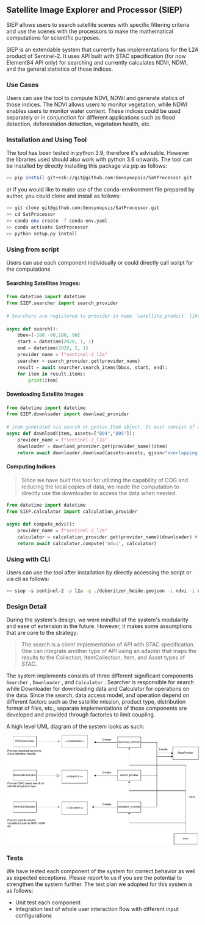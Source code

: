 ## Satellite Image Explorer and Processor (SIEP)

SIEP allows users to search satellite scenes with specific filtering criteria and use the scenes with the processors to make the mathematical computations for scientific purposes.

SIEP is an extendable system that currently has implementations for the L2A product of Sentinel-2. It uses API built with STAC specification (for now Element84 API only) for searching and currently calculates NDVI, NDWI, and the general statistics of those indices.

### Use Cases

Users can use the tool to compute NDVI, NDWI and generate statics of those indices. The NDVI allows users to monitor vegetation, while NDWI enables users to monitor water content. These indices could be used separately or in conjunction for different applications such as flood detection, deforestation detection, vegetation health, etc.

### Installation and Using Tool

The tool has been tested in python 3.9, therefore it's advisable. However the libraries used should also work with python 3.6 onwards. The tool can be installed by directly installing this package via pip as follows:

```bash
>> pip install git+ssh://git@github.com:Geosynopsis/SatProcessor.git
```

or if you would like to make use of the conda-environment file prepared by author, you could clone and install as follows:

```bash
>> git clone git@github.com:Geosynopsis/SatProcessor.git
>> cd SatProcessor
>> conda env create -f conda-env.yaml
>> conda activate SatProcessor
>> python setup.py install
```

### Using from script

Users can use each component individually or could directly call script for the computations

#### Searching Satellites Images:

```python
from datetime import datetime
from SIEP.searcher import search_provider

# Searchers are registered to provider in name `satellite_product` like `sentinel-2_l2a`. It's temporarily so, it could be subject to the change in future

async def search():
    bbox=[-180.-90,180, 90]
    start = datetime(2020, 1, 1)
    end = datetime(2020, 2, 1)
    provider_name = f"sentinel-2_l2a"
    searcher = search_provider.get(provider_name)
    result = await searcher.search_items(bbox, start, end):
    for item in result.items:
        print(item)

```

#### Downloading Satellite Images

```python
from datetime import datetime
from SIEP.downloader import download_provider

# item generated via search or pystac.Item object. It must consist of assets
async def download(item, assets=["B04","B05"]):
    provider_name = f"sentinel-2_l2a"
    downloader = download_provider.get(provider_name)(item)
    return await downloader.download(assets=assets, gjson="overlapping geometry in geojson format")

```

#### Computing Indices

> Since we have built this tool for utilizing the capability of COG and reducing the local copies of data, we made the computation to directly use the downloader to access the data when needed.  

```python
from datetime import datetime
from SIEP.calculator import calculation_provider

async def compute_ndvi():
    provider_name = f"sentinel-2_l2a"
    calculator = calculation_provider.get(provider_name)(downloader) # The downloader created before
    return await calculator.compute('ndvi', calculator)

```

### Using with CLI

Users can use the tool after installation by directly accessing the script or via cli as follows: 

```bash
>> siep -s sentinel-2 -p l2a -g ./doberitzer_heide.geojson -i ndvi -i ndwi
```

### Design Detail

During the system's design, we were mindful of the system's modularity and ease of extension in the future. However, it makes some assumptions that are core to the strategy:

> The search is a client implementation of API with STAC specification. One can integrate another type of API using an adapter that maps the results to the Collection, ItemCollection, Item, and Asset types of STAC.

The system implements consists of three different significant components `Searcher` , `Downloader` , and `Calculator` . Searcher is responsible for search while Downloader for downloading data and Calculator for operations on the data. Since the search, data access model, and operation depend on different factors such as the satellite mission, product type, distribution format of files, etc., separate implementations of those components are developed and provided through factories to limit coupling.

A high level UML diagram of the system looks as such:

![High Level Architecture](high-level-architecture.png)

### Tests

We have tested each component of the system for correct behavior as well as expected exceptions. Please report to us if you see the potential to strengthen the system further.
The test plan we adopted for this system is as follows:

* Unit test each component
* Integration test of whole user interaction flow with different input configurations
